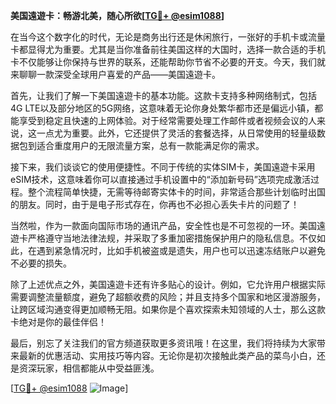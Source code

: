 **美国遠遊卡：畅游北美，随心所欲[[TG💪+ @esim1088](https://t.me/s/esim1088)]**

在当今这个数字化的时代，无论是商务出行还是休闲旅行，一张好的手机卡或流量卡都显得尤为重要。尤其是当你准备前往美国这样的大国时，选择一款合适的手机卡不仅能够让你保持与世界的联系，还能帮助你节省不必要的开支。今天，我们就来聊聊一款深受全球用户喜爱的产品——美国遠遊卡。

首先，让我们了解一下美国遠遊卡的基本功能。这款卡支持多种网络制式，包括4G LTE以及部分地区的5G网络，这意味着无论你身处繁华都市还是偏远小镇，都能享受到稳定且快速的上网体验。对于经常需要处理工作邮件或者视频会议的人来说，这一点尤为重要。此外，它还提供了灵活的套餐选择，从日常使用的轻量级数据包到适合重度用户的无限流量方案，总有一款能满足你的需求。

接下来，我们谈谈它的使用便捷性。不同于传统的实体SIM卡，美国遠遊卡采用eSIM技术，这意味着你可以直接通过手机设置中的“添加新号码”选项完成激活过程。整个流程简单快捷，无需等待邮寄实体卡的时间，非常适合那些计划临时出国的朋友。同时，由于是电子形式存在，你再也不必担心丢失卡片的问题了！

当然啦，作为一款面向国际市场的通讯产品，安全性也是不可忽视的一环。美国遠遊卡严格遵守当地法律法规，并采取了多重加密措施保护用户的隐私信息。不仅如此，在遇到紧急情况时，比如手机被盗或是遗失，用户也可以迅速冻结账户以避免不必要的损失。

除了上述优点之外，美国遠遊卡还有许多贴心的设计。例如，它允许用户根据实际需要调整流量额度，避免了超额收费的风险；并且支持多个国家和地区漫游服务，让跨区域沟通变得更加顺畅无阻。如果你是个喜欢探索未知领域的人士，那么这款卡绝对是你的最佳伴侣！

最后，别忘了关注我们的官方频道获取更多资讯哦！在这里，我们将持续为大家带来最新的优惠活动、实用技巧等内容。无论你是初次接触此类产品的菜鸟小白，还是资深玩家，相信都能从中受益匪浅。

[[TG💪+ @esim1088](https://t.me/s/esim1088) ![Image](https://i.postimg.cc/4NQfJmqS/Snipaste-2025-05-13-00-14-12.png)]